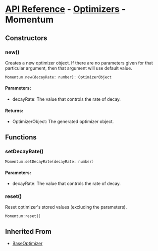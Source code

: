 # [API Reference](../../API.md) - [Optimizers](../Optimizers.md) - Momentum

## Constructors

### new()

Creates a new optimizer object. If there are no parameters given for that particular argument, then that argument will use default value.

```
Momentum.new(decayRate: number): OptimizerObject
```
#### Parameters:

* decayRate: The value that controls the rate of decay.

#### Returns:

* OptimizerObject: The generated optimizer object.

## Functions

### setDecayRate()

```
Momentum:setDecayRate(decayRate: number)
```

#### Parameters:

* decayRate: The value that controls the rate of decay.

### reset()

Reset optimizer's stored values (excluding the parameters).

```
Momentum:reset()
```

## Inherited From

* [BaseOptimizer](BaseOptimizer.md)

